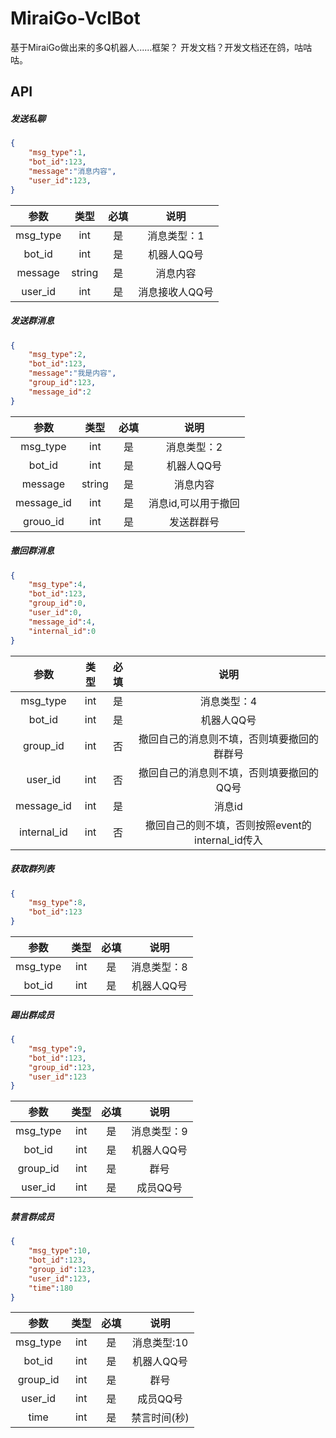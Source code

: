 # MiraiGo-VclBot
基于MiraiGo做出来的多Q机器人......框架？
开发文档？开发文档还在鸽，咕咕咕。


## API

##### 发送私聊

```json
{
    "msg_type":1,
    "bot_id":123,
    "message":"消息内容",
    "user_id":123,
}
```

|   参数   |  类型  | 必填 |      说明      |
| :------: | :----: | :--: | :------------: |
| msg_type |  int   |  是  |  消息类型：1   |
|  bot_id  |  int   |  是  |   机器人QQ号   |
| message  | string |  是  |    消息内容    |
| user_id  |  int   |  是  | 消息接收人QQ号 |



##### 发送群消息

```json
{
    "msg_type":2,
    "bot_id":123,
    "message":"我是内容",
    "group_id":123,
    "message_id":2
}
```

|    参数    |  类型  | 必填 |        说明         |
| :--------: | :----: | :--: | :-----------------: |
|  msg_type  |  int   |  是  |     消息类型：2     |
|   bot_id   |  int   |  是  |     机器人QQ号      |
|  message   | string |  是  |      消息内容       |
| message_id |  int   |  是  | 消息id,可以用于撤回 |
|  grouo_id  |  int   |  是  |     发送群群号      |



##### 撤回群消息

```json
{
    "msg_type":4,
    "bot_id":123,
    "group_id":0,
    "user_id":0,
    "message_id":4,
    "internal_id":0
}
```

|    参数     | 类型 | 必填 |                       说明                       |
| :---------: | :--: | :--: | :----------------------------------------------: |
|  msg_type   | int  |  是  |                   消息类型：4                    |
|   bot_id    | int  |  是  |                    机器人QQ号                    |
|  group_id   | int  |  否  |    撤回自己的消息则不填，否则填要撤回的群群号    |
|   user_id   | int  |  否  |     撤回自己的消息则不填，否则填要撤回的QQ号     |
| message_id  | int  |  是  |                      消息id                      |
| internal_id | int  |  否  | 撤回自己的则不填，否则按照event的internal_id传入 |



##### 	获取群列表

```json
{
    "msg_type":8,
    "bot_id":123
}
```

|   参数   | 类型 | 必填 |    说明     |
| :------: | :--: | :--: | :---------: |
| msg_type | int  |  是  | 消息类型：8 |
|  bot_id  | int  |  是  | 机器人QQ号  |



##### 踢出群成员

```json
{
    "msg_type":9,
    "bot_id":123,
	"group_id":123,
	"user_id":123
}
```

|   参数   | 类型 | 必填 |    说明     |
| :------: | :--: | :--: | :---------: |
| msg_type | int  |  是  | 消息类型：9 |
|  bot_id  | int  |  是  | 机器人QQ号  |
| group_id | int  |  是  |    群号     |
| user_id  | int  |  是  |  成员QQ号   |



##### 禁言群成员

```json
{
    "msg_type":10,
    "bot_id":123,
	"group_id":123,
	"user_id":123,
    "time":180
}
```

|   参数   | 类型 | 必填 |     说明     |
| :------: | :--: | :--: | :----------: |
| msg_type | int  |  是  | 消息类型:10  |
|  bot_id  | int  |  是  |  机器人QQ号  |
| group_id | int  |  是  |     群号     |
| user_id  | int  |  是  |   成员QQ号   |
|   time   | int  |  是  | 禁言时间(秒) |
